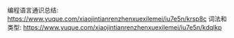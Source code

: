 编程语言通识总结: https://www.yuque.com/xiaojintianrenzhenxuexilemei/iu7e5n/krsp8c
词法和类型: https://www.yuque.com/xiaojintianrenzhenxuexilemei/iu7e5n/kdqlkp